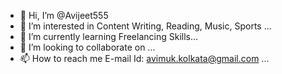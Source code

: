 - 👋 Hi, I’m @Avijeet555
- 👀 I’m interested in Content Writing, Reading, Music, Sports ...
- 🌱 I’m currently learning Freelancing Skills...
- 💞️ I’m looking to collaborate on ...
- 📫 How to reach me E-mail Id: avimuk.kolkata@gmail.com ...

<!---
Avijeet555/Avijeet555 is a ✨ special ✨ repository because its `README.md` (this file) appears on your GitHub profile.
You can click the Preview link to take a look at your changes.
--->
